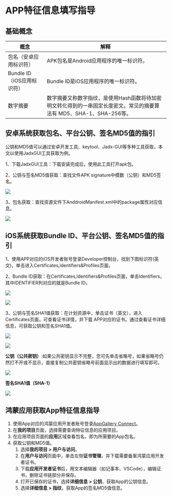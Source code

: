 # APP特征信息填写指导



## 基础概念

| 概念                       | 解释                                                         |
| -------------------------- | ------------------------------------------------------------ |
| 包名（安卓应用标识符）     | APK包名是Android应用程序的唯一标识符。                       |
| Bundle ID（iOS应用标识符） | Bundle ID是iOS应用程序的唯一标识符。                         |
| 数字摘要                   | 数字摘要又称数字指纹，是使用Hash函数将待加密明文转化得到的一串固定长度密文。常见的摘要算法有 MD5、SHA-1、SHA-256等。 |



## 安卓系统获取包名、平台公钥、签名MD5值的指引

公钥和MD5值可以通过安卓开发工具、keytool、Jadx-GUI等多种工具获取，本文以使用JadxGUI工具获取为例。

1、下载JadxGUI工具：下载安装完成后，使用此工具打开apk包。

2、公钥与签名MD5值获取：查找文件APK signature中模数（公钥）和MD5签名。

![](https://www-s.ucloud.cn/2023/10/3c6b6eccfeb583445a0ae5a227e046f4_1696669586145.jpg)



3、包名获取：查找资源文件下AnddroidManifest.xml中的package属性对应信息。

![](https://www-s.ucloud.cn/2023/10/38d07c145aababdc5bad60091a3d4fbd_1696669828405.jpg)



## iOS系统获取Bundle ID、平台公钥、签名MD5值的指引

1、使用APP对应的iOS开发者账号登录Developer控制台，找到下图标识符(英文)，单击进入Certificates,ldentifiers&Profiles页面。

2、Bundle ID获取：在Certificates,ldentifiers&Profiles页面，单击ldentifiers，其中IDENTIFIER列对应的就是Bundle ID。

![](https://www-s.ucloud.cn/2023/10/170caee1236c76aa8ba9f7c01a78116f_1696669850098.png)

![](https://www-s.ucloud.cn/2023/10/28a5c38b010a2e718401fab6c83f84b8_1696669867387.png)



3、公钥与签名SHA1值获取：在计划资源中，单击证书（英文），进入Certificates页面，可查看证书详情，并下载 APP对应的证书。通过查看证书详细信息，可获取公钥和签名SHA1值。

![](https://www-s.ucloud.cn/2023/10/58df103383e7bf3001a03d4dab43ffb3_1696669882906.png)

![](https://www-s.ucloud.cn/2023/10/5e7b4bb27ab536d2d4a2d0ad49808cbe_1696669898469.png)



**公钥（公共密钥）**:如果公共密钥显示不完整，您可先单击省略号，如果省略号仍然打不开或不显示，直接复制公共密钥省略号前面显示出的数据进行填写即可。

![](https://www-s.ucloud.cn/2023/10/78c5b472758985bc2cd4804e1af519c8_1696669912048.png)



**签名SHA1值（SHA-1）**

![](https://www-s.ucloud.cn/2023/10/b05c7a7bede3c83c1e0a61d7414b58f3_1696669926343.png)



## 鸿蒙应用获取App特征信息指导

1. 使用App对应的鸿蒙应用开发者账号登录[AppGallery Connect](https://developer.huawei.com/consumer/cn/service/josp/agc/index.html#/)。
2. 在**我的项目**页面，选择需要查询特征信息的应用项目。
3. 在应用项目页面的**应用**区域查看包名，即为所需要的App包名。
4. 获取公钥和MD5值。
   1. 选择**我的项目 > 用户与访问**。
   2. 在**用户与访问**页面中，单击左侧**证书管理**，并下载需要备案鸿蒙应用开发者证书。
   3. 下载**应用开发者证书**后，用文本编辑器（如记事本、VSCode），编辑证书，删除证书链部分并保存。
   4. 打开已保存的证书，选择**详细信息 > 公钥**，获取App的公钥信息。
   5. 选择**详细信息 > 指纹**，获取App的签名MD5值信息。
